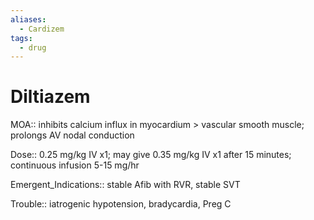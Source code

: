 ```yaml
---
aliases:
  - Cardizem
tags:
  - drug
---
```

# Diltiazem  
  
MOA:: inhibits calcium influx in myocardium > vascular smooth muscle; prolongs AV nodal conduction  
  
Dose:: 0.25 mg/kg IV x1; may give 0.35 mg/kg IV x1 after 15 minutes; continuous infusion 5-15 mg/hr  
  
Emergent_Indications:: stable Afib with RVR, stable SVT  
  
Trouble:: iatrogenic hypotension, bradycardia, Preg C